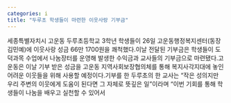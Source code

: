 ```yaml
---
categories: i
title: "두루초 학생들이 마련한 이웃사랑 기부금"
---
```

세종특별자치시 고운동 두루초등학교 3학년 학생들이 26일 고운동행정복지센터(동장 김민예)에 이웃사랑 성금 66만 1700원을 쾌척했다.이날 전달된 기부금은 학생들이 도덕과목 수업에서 나눔장터를 운영해 발생한 수익금과 교사들의 기부금으로 마련됐다.고운동은 이날 기부 받은 성금을 고운동 지역사회보장협의체를 통해 복지사각지대에 놓인 어려운 이웃들을 위해 사용할 예정이다.기부를 한 두루초의 한 교사는 “작은 성의지만 우리 주변의 이웃에게 도움이 된다면 그 자체로 뜻깊은 일”이라며 “이번 기회를 통해 학생들이 나눔을 배우고 실천할 수 있어서